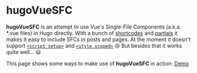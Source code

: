 ﻿# hugoVueSFC

**hugoVueSFC** is an attempt to use Vue's Single-File Components (a.k.a. *.vue files) in Hugo directly.
With a bunch of [shortcodes](https://github.com/indus/hugoVueSFC/tree/main/layouts/shortcodes/vueSFC) and [partials](https://github.com/indus/hugoVueSFC/tree/main/layouts/partials/vueSFC) it makes it easy to include SFCs in posts and pages.
At the moment it doesn't support [`<script setup>`](https://vuejs.org/api/sfc-script-setup.html) and [`<style scoped>`](https://vue-loader.vuejs.org/guide/scoped-css.html) 😢
But besides that it works quite well... 😃

This page shows some ways to make use of **hugoVueSFC** in action: [Demo](https://indus.github.io/hugoVueSFC)
